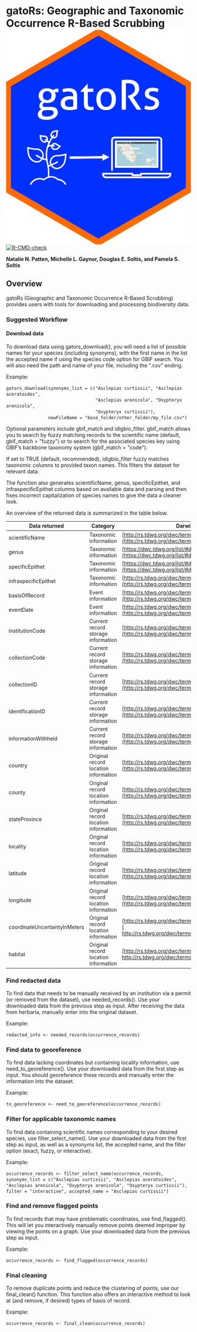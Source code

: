 # gatoRs: Geographic and Taxonomic Occurrence R-Based Scrubbing <a href="https://nataliepatten.github.io/gatoRs/"><img src="../man/figures/logo.png" align="right"/></a>
<!-- badges: start -->
[![R-CMD-check](https://github.com/nataliepatten/gatoRs/actions/workflows/R-CMD-check.yaml/badge.svg)](https://github.com/nataliepatten/gatoRs/actions/workflows/R-CMD-check.yaml)
<!-- badges: end -->

**Natalie N. Patten, Michelle L. Gaynor, Douglas E. Soltis, and Pamela S. Soltis** 

## Overview
gatoRs (Geographic and Taxonomic Occurrence R-Based Scrubbing) provides users with tools for downloading and processing biodiversity data.

### Suggested Workflow
#### Download data
To download data using gators_download(), you will need a list of possible names for your species (including synonyms), with the first name in the list the accepted name if using the species code option for GBIF search. You will also need the path and name of your file, including the ".csv" ending.

Example:
```
gators_download(synonyms_list = c("Asclepias curtissii", "Asclepias aceratoides",
                                  "Asclepias arenicola", "Oxypteryx arenicola", 
                                  "Oxypteryx curtissii"), 
                newFileName = "base_folder/other_folder/my_file.csv")
```

Optional parameters include gbif_match and idigbio_filter. gbif_match allows you to search by fuzzy matching records to the scientific name (default, gbif_match = "fuzzy") or to search for the associated species key using GBIF’s backbone taxonomy system (gbif_match = "code").

If set to TRUE (default, recommended), idigbio_filter fuzzy matches taxonomic columns to provided taxon names. This filters the dataset for relevant data.

The function also generates scientificName, genus, specificEpithet, and infraspecificEpithet columns based on available data and parsing and then fixes incorrect capitalization of species names to give the data a cleaner look.

An overview of the returned data is summarized in the table below.

Data returned | Category | Darwin Core Link |
---| --- | --- |
scientificName | Taxonomic information | [http://rs.tdwg.org/dwc/terms/scientificName](http://rs.tdwg.org/dwc/terms/scientificName) |
genus | Taxonomic information |[https://dwc.tdwg.org/list/#dwc_genus](https://dwc.tdwg.org/list/#dwc_genus)|
specificEpithet | Taxonomic information |[https://dwc.tdwg.org/list/#dwc_specificEpithet](https://dwc.tdwg.org/list/#dwc_specificEpithet)|
infraspecificEpithet | Taxonomic information |[http://rs.tdwg.org/dwc/terms/infraspecificEpithet](http://rs.tdwg.org/dwc/terms/infraspecificEpithet)|
basisOfRecord | Event information |[http://rs.tdwg.org/dwc/terms/basisOfRecord](http://rs.tdwg.org/dwc/terms/basisOfRecord)|
eventDate | Event information |[http://rs.tdwg.org/dwc/terms/eventDate](http://rs.tdwg.org/dwc/terms/eventDate)|
institutionCode | Current record storage information |[http://rs.tdwg.org/dwc/terms/institutionCode](http://rs.tdwg.org/dwc/terms/institutionCode)|
collectionCode | Current record storage information |[http://rs.tdwg.org/dwc/terms/collectionCode](http://rs.tdwg.org/dwc/terms/collectionCode)|
collectionID | Current record storage information |[http://rs.tdwg.org/dwc/terms/collectionID](http://rs.tdwg.org/dwc/terms/collectionID)|
identificationID | Current record storage information |[http://rs.tdwg.org/dwc/terms/identificationID](http://rs.tdwg.org/dwc/terms/identificationID)|
informationWithheld | Current record storage information |[http://rs.tdwg.org/dwc/terms/informationWithheld](http://rs.tdwg.org/dwc/terms/informationWithheld) |
country | Original record location information |[http://rs.tdwg.org/dwc/terms/country](http://rs.tdwg.org/dwc/terms/country)|
county | Original record location information |[http://rs.tdwg.org/dwc/terms/county](http://rs.tdwg.org/dwc/terms/county)|
stateProvince | Original record location information |[http://rs.tdwg.org/dwc/terms/stateProvince](http://rs.tdwg.org/dwc/terms/stateProvince)|
locality | Original record location information |[http://rs.tdwg.org/dwc/terms/locality](http://rs.tdwg.org/dwc/terms/locality)|
latitude | Original record location information |[http://rs.tdwg.org/dwc/terms/decimalLatitude](http://rs.tdwg.org/dwc/terms/decimalLatitude)|
longitude | Original record location information |[http://rs.tdwg.org/dwc/terms/decimalLongitude](http://rs.tdwg.org/dwc/terms/decimalLongitude)|
coordinateUncertaintyInMeters | Original record location information |[http://rs.tdwg.org/dwc/terms/coordinateUncertaintyInMeters](	http://rs.tdwg.org/dwc/terms/coordinateUncertaintyInMeters)|
habitat | Original record location information |[http://rs.tdwg.org/dwc/terms/habitat](	http://rs.tdwg.org/dwc/terms/habitat)|


### Find redacted data
To find data that needs to be manually received by an institution via a permit (or removed from the dataset), use needed_records(). Use your downloaded data from the previous step as input. After receiving the data from herbaria, manually enter into the original dataset.

Example: 
```
redacted_info <- needed_records(occurrence_records)
```
### Find data to georeference
To find data lacking coordinates but containing locality information, use need_to_georeference(). Use your downloaded data from the first step as input. You should georeference these records and manually enter the information into the dataset.

Example: 
```
to_georeference <- need_to_georeference(occurrence_records)
```
### Filter for applicable taxonomic names
To find data containing scientific names corresponding to your desired species, use filter_select_name(). Use your downloaded data from the first step as input, as well as a synonyms list, the accepted name, and the filter option (exact, fuzzy, or interactive).

Example:
```
occurrence_records <- filter_select_name(occurrence_records, synonyms_list = c("Asclepias curtissii", "Asclepias aceratoides", "Asclepias arenicola", "Oxypteryx arenicola", "Oxypteryx curtissii"), filter = "interactive", accepted_name = "Asclepias curtissii")
```
### Find and remove flagged points
To find records that may have problematic coordinates, use find_flagged(). This will let you interactively manually remove points deemed improper by viewing the points on a graph. Use your downloaded data from the previous step as input.

Example: 
```
occurrence_records <- find_flagged(occurrence_records)
```
### Final cleaning
To remove duplicate points and reduce the clustering of points, use our final_clean() function. This function also offers an interactive method to look at (and remove, if desired) types of basis of record.

Example: 
```
occurrence_records <- final_clean(occurrence_records)
```
